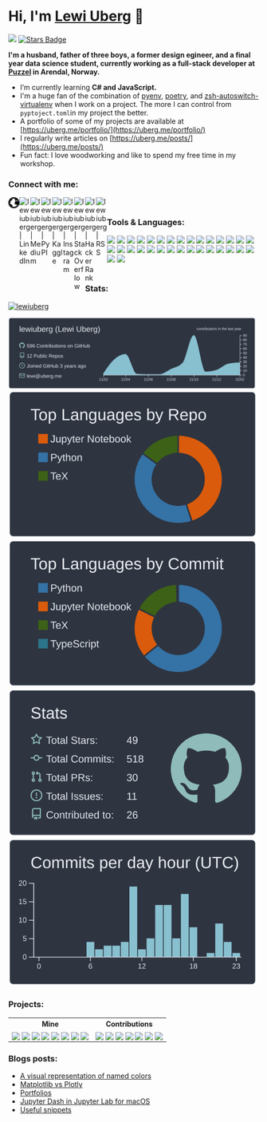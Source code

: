 # Hi, I'm [Lewi Uberg](https://uberg.me) 👋
![](https://visitor-badge.glitch.me/badge?page_id=lewiuberg.lewiuberg)
<a href="https://github.com/lewiuberg/stargazers"><img src="https://img.shields.io/github/stars/lewiuberg" alt="Stars Badge"/></a>

**I'm a husband, father of three boys, a former design egineer, and a final year data science student, currently working as a full-stack developer at [Puzzel](https://puzzel.com) in Arendal, Norway.**

- I’m currently learning **C# and JavaScript.**
- I'm a huge fan of the combination of [pyenv](https://github.com/pyenv/pyenv), [poetry](https://github.com/python-poetry/poetry), and [zsh-autoswitch-virtualenv](https://github.com/MichaelAquilina/zsh-autoswitch-virtualenv) when I work on a project. The more I can control from `pyptoject.toml`in my project the better.
- A portfolio of some of my projects are available at [https://uberg.me/portfolio/](https://uberg.me/portfolio/)
- I regularly write articles on [https://uberg.me/posts/](https://uberg.me/posts/)
- Fun fact: I love woodworking and like to spend my free time in my workshop.

### Connect with me:

[<img align="left" alt="uberg.me" width="22px" src="https://raw.githubusercontent.com/iconic/open-iconic/master/svg/globe.svg" />][website]
[<img align="left" alt="lewiuberg | LinkedIn" width="22px" src="https://cdn.jsdelivr.net/npm/simple-icons@v5/icons/linkedin.svg" />][linkedin]
[<img align="left" alt="lewiuberg | Medium" width="22px" src="https://cdn.jsdelivr.net/npm/simple-icons@v5/icons/medium.svg" />][medium]
[<img align="left" alt="lewiuberg | PyPI" width="22px" src="https://cdn.jsdelivr.net/npm/simple-icons@v5/icons/pypi.svg" />][pypi]
[<img align="left" alt="lewiuberg | Kaggle" width="22px" src="https://cdn.jsdelivr.net/npm/simple-icons@v4/icons/kaggle.svg" />][kaggle]
[<img align="left" alt="lewiuberg | Instagram" width="22px" src="https://cdn.jsdelivr.net/npm/simple-icons@v5/icons/instagram.svg" />][instagram]
[<img align="left" alt="lewiuberg | StackOverflow" width="22px" src="https://cdn.jsdelivr.net/npm/simple-icons@v5/icons/stackoverflow.svg" />][stackoverflow]
[<img align="left" alt="lewiuberg | HackerRank" width="22px" src="https://cdn.jsdelivr.net/npm/simple-icons@v5/icons/hackerrank.svg" />][hackerrank]
[<img align="left" alt="lewiuberg | RSS" width="22px" src="https://cdn.jsdelivr.net/npm/simple-icons@v5/icons/rss.svg" />][rss]
<br />

### Tools & Languages:

![](https://img.shields.io/badge/OS-macOS-informational?style=flat&logo=apple&logoColor=white&color=3572A5)
![](https://img.shields.io/badge/OS-Windows-informational?style=flat&logo=windows&logoColor=white&color=3572A5)
![](https://img.shields.io/badge/IDE-VS_Code-informational?style=flat&logo=visualstudiocode&logoColor=white&color=3572A5)
![](https://img.shields.io/badge/IDE-Jupyter-informational?style=flat&logo=jupyter&logoColor=white&color=3572A5)
![](https://img.shields.io/badge/Code-Python-informational?style=flat&logo=python&logoColor=white&color=3572A5)
![](https://img.shields.io/badge/Code-SQL-informational?style=flat&logo=sql&logoColor=white&color=3572A5)
![](https://img.shields.io/badge/Code-NoSQL-informational?style=flat&logo=nosql&logoColor=white&color=3572A5)
![](https://img.shields.io/badge/Code-Shell-informational?style=flat&logo=shell&logoColor=white&color=3572A5)
![](https://img.shields.io/badge/Tool-Pandas-informational?style=flat&logo=pandas&logoColor=white&color=3572A5)
![](https://img.shields.io/badge/Tool-Sklearn-informational?style=flat&logo=scikit-learn&logoColor=white&color=3572A5)
![](https://img.shields.io/badge/Tool-Kears-informational?style=flat&logo=keras&logoColor=white&color=3572A5)
![](https://img.shields.io/badge/Tool-Matplotlib-informational?style=flat&logo=matplotlib&logoColor=white&color=3572A5)
![](https://img.shields.io/badge/Tool-Seaborn-informational?style=flat&logo=seaborn&logoColor=white&color=3572A5)
![](https://img.shields.io/badge/Tool-Plotly-informational?style=flat&logo=plotly&logoColor=white&color=3572A5)
![](https://img.shields.io/badge/Tool-Dash-informational?style=flat&logo=dash&logoColor=white&color=3572A5)
![](https://img.shields.io/badge/Tool-Flask-informational?style=flat&logo=flask&logoColor=white&color=3572A5)
![](https://img.shields.io/badge/Tool-FastAPI-informational?style=flat&logo=fastapi&logoColor=white&color=3572A5)
![](https://img.shields.io/badge/Tool-Postman-informational?style=flat&logo=postman&logoColor=white&color=3572A5)
![](https://img.shields.io/badge/Tool-Docker-informational?style=flat&logo=docker&logoColor=white&color=3572A5)
![](https://img.shields.io/badge/Tool-Kubernetes-informational?style=flat&logo=kubernetes&logoColor=white&color=3572A5)
![](https://img.shields.io/badge/Tool-SQLite-informational?style=flat&logo=sqlite&logoColor=white&color=3572A5)
![](https://img.shields.io/badge/Tool-MySQL-informational?style=flat&logo=mysql&logoColor=white&color=3572A5)
![](https://img.shields.io/badge/Tool-MongoDB-informational?style=flat&logo=MongoDB&logoColor=white&color=3572A5)
![](https://img.shields.io/badge/Tool-Neo4j-informational?style=flat&logo=neo4j&logoColor=white&color=3572A5)
![](https://img.shields.io/badge/Tool-Cassandra-informational?style=flat&logo=cassandra&logoColor=white&color=3572A5)
![](https://img.shields.io/badge/Tool-Git-informational?style=flat&logo=Git&logoColor=white&color=3572A5)
![](https://img.shields.io/badge/Tool-GitHub-informational?style=flat&logo=github&logoColor=white&color=3572A5)
![](https://img.shields.io/badge/Tool-Zsh-informational?style=flat&logo=zsh&logoColor=white&color=3572A5)
![](https://img.shields.io/badge/Tool-Oh_my_zsh-informational?style=flat&logo=oh_my_sh&logoColor=white&color=3572A5)
![](https://img.shields.io/badge/Tool-Homebrew-informational?style=flat&logo=homebrew&logoColor=white&color=3572A5)
![](https://img.shields.io/badge/Typesetting-LaTeX-informational?style=flat&logo=latex&logoColor=white&color=3572A5)
![](https://img.shields.io/badge/Typesetting-Markdown-informational?style=flat&logo=markdown&logoColor=white&color=3572A5)
<br />
<br />

### Stats:

<p align="left"> <a href="https://github.com/ryo-ma/github-profile-trophy"><img src="https://github-profile-trophy.vercel.app/?username=lewiuberg&theme=nord" alt="lewiuberg" /></a> </p>
<!-- <a href="https://github.com/lewiuberg/lewiuberg">
  <img align="center" src="https://github-readme-stats.vercel.app/api/top-langs/?username=lewiuberg&hide=java,html&layout=compact&title_color=ECEFF4&text_color=DEE2E9&icon_color=90BCBB&bg_color=2E3440" />
</a>
<br>
<a href="https://github.com/lewiuberg/lewiuberg">
  <img align="center" src="https://github-readme-stats.vercel.app/api?username=lewiuberg&show_icons=true&line_height=27&count_private=true&title_color=ECEFF4&text_color=DEE2E9&icon_color=90BCBB&bg_color=2E3440" alt="Lewi's GitHub Stats" />
</a>
<a href="https://github.com/lewiuberg/lewiuberg">
  <img align="center" src="https://github-readme-streak-stats.herokuapp.com/?user=lewiuberg&theme=default" alt="Lewi's GitHub Stats" />
</a> -->

<!-- See: vn7n24fzkq/github-profile-summary-cards -->
[![](https://raw.githubusercontent.com/lewiuberg/lewiuberg/main/profile-summary-card-output/nord_dark/0-profile-details.svg)](https://github.com/vn7n24fzkq/github-profile-summary-cards)
[![](https://raw.githubusercontent.com/lewiuberg/lewiuberg/main/profile-summary-card-output/nord_dark/1-repos-per-language.svg)](https://github.com/vn7n24fzkq/github-profile-summary-cards) [![](https://raw.githubusercontent.com/lewiuberg/lewiuberg/main/profile-summary-card-output/nord_dark/2-most-commit-language.svg)](https://github.com/vn7n24fzkq/github-profile-summary-cards)
[![](https://raw.githubusercontent.com/lewiuberg/lewiuberg/main/profile-summary-card-output/nord_dark/3-stats.svg)](https://github.com/vn7n24fzkq/github-profile-summary-cards) [![](https://raw.githubusercontent.com/lewiuberg/lewiuberg/main/profile-summary-card-output/nord_dark/4-productive-time.svg)](https://github.com/vn7n24fzkq/github-profile-summary-cards)



### Projects:

<table>
<tr>
<th> Mine </th>
<th> Contributions </th>
</tr>
<tr>
<td>

<a href="https://github.com/lewiuberg/tumorclass.info">
  <img align="center" src="https://github-readme-stats.vercel.app/api/pin/?username=lewiuberg&repo=tumorclass.info&title_color=ECEFF4&text_color=DEE2E9&icon_color=90BCBB&bg_color=2E3440" /></a>

<a href="https://github.com/lewiuberg/visual-automata">
  <img align="center" src="https://github-readme-stats.vercel.app/api/pin/?username=lewiuberg&repo=visual-automata&title_color=ECEFF4&text_color=DEE2E9&icon_color=90BCBB&bg_color=2E3440" /></a>

<a href="https://github.com/lewiuberg/nortax">
  <img align="center" src="https://github-readme-stats.vercel.app/api/pin/?username=lewiuberg&repo=nortax&title_color=ECEFF4&text_color=DEE2E9&icon_color=90BCBB&bg_color=2E3440" /></a>

<a href="https://github.com/lewiuberg/confprint">
  <img align="center" src="https://github-readme-stats.vercel.app/api/pin/?username=lewiuberg&repo=confprint&title_color=ECEFF4&text_color=DEE2E9&icon_color=90BCBB&bg_color=2E3440" /></a>

<a href="https://github.com/lewiuberg/imputer-from-scratch">
  <img align="center" src="https://github-readme-stats.vercel.app/api/pin/?username=lewiuberg&repo=imputer-from-scratch&title_color=ECEFF4&text_color=DEE2E9&icon_color=90BCBB&bg_color=2E3440" /></a>

<a href="https://github.com/lewiuberg/Active-Airport">
  <img align="center" src="https://github-readme-stats.vercel.app/api/pin/?username=lewiuberg&repo=Active-Airport&title_color=ECEFF4&text_color=DEE2E9&icon_color=90BCBB&bg_color=2E3440" /></a>

<a href="https://github.com/lewiuberg/MURA">
  <img align="center" src="https://github-readme-stats.vercel.app/api/pin/?username=lewiuberg&repo=MURA&title_color=ECEFF4&text_color=DEE2E9&icon_color=90BCBB&bg_color=2E3440" /></a>

<a href="https://github.com/lewiuberg/Setup">
  <img align="center" src="https://github-readme-stats.vercel.app/api/pin/?username=lewiuberg&repo=Setup&title_color=ECEFF4&text_color=DEE2E9&icon_color=90BCBB&bg_color=2E3440" /></a>

</td>
<td>

<a href="https://github.com/PuzzelSolutions/smsgw-client-python">
  <img align="center" src="https://github-readme-stats.vercel.app/api/pin/?username=PuzzelSolutions&repo=smsgw-client-python&title_color=ECEFF4&text_color=DEE2E9&icon_color=90BCBB&bg_color=2E3440" /></a>
  
<a href="https://github.com/gahjelle/pyconfs">
  <img align="center" src="https://github-readme-stats.vercel.app/api/pin/?username=gahjelle&repo=pyconfs&title_color=ECEFF4&text_color=DEE2E9&icon_color=90BCBB&bg_color=2E3440" /></a>

<a href="https://github.com/vchrombie/peodd">
  <img align="center" src="https://github-readme-stats.vercel.app/api/pin/?username=vchrombie&repo=peodd&title_color=ECEFF4&text_color=DEE2E9&icon_color=90BCBB&bg_color=2E3440" /></a>

<a href="https://github.com/cair/TsetlinMachineBook">
  <img align="center" src="https://github-readme-stats.vercel.app/api/pin/?username=cair&repo=TsetlinMachineBook&title_color=ECEFF4&text_color=DEE2E9&icon_color=90BCBB&bg_color=2E3440" /></a>

<a href="https://github.com/caleb531/automata">
  <img align="center" src="https://github-readme-stats.vercel.app/api/pin/?username=caleb531&repo=automata&title_color=ECEFF4&text_color=DEE2E9&icon_color=90BCBB&bg_color=2E3440" /></a>

<a href="https://github.com/sepandhaghighi/pycm">
  <img align="center" src="https://github-readme-stats.vercel.app/api/pin/?username=sepandhaghighi&repo=pycm&title_color=ECEFF4&text_color=DEE2E9&icon_color=90BCBB&bg_color=2E3440" /></a>

<a href="https://github.com/jupyter-lsp/jupyterlab-lsp">
  <img align="center" src="https://github-readme-stats.vercel.app/api/pin/?username=jupyter-lsp&repo=jupyterlab-lsp&title_color=ECEFF4&text_color=DEE2E9&icon_color=90BCBB&bg_color=2E3440" /></a>

</td>
</tr>
</table>


### Blogs posts:
<!-- BLOG-POST-LIST:START -->
- [A visual representation of named colors](https://uberg.me/A-visual-representation-of-named-color/)
- [Matplotlib vs Plotly](https://uberg.me/matplotlib-vs-plotly/)
- [Portfolios](https://uberg.me/posts/2020-12-04-Portfolios/)
- [Jupyter Dash in Jupyter Lab for macOS](https://uberg.me/posts/2020-12-03-Jupyter-Dash-in-Jupyter-Lab-for-macOS/)
- [Useful snippets](https://uberg.me/posts/2020-12-03-Useful-snippets/)
<!-- BLOG-POST-LIST:END -->


<!-- links to your social media accounts -->
[website]: https://uberg.me
[linkedin]: https://www.linkedin.com/in/lewiuberg/
[medium]: https://lewiuberg.medium.com
[pypi]: https://pypi.org/user/lewiuberg/
[instagram]: https://www.instagram.com/lewiuberg/
[kaggle]: https://www.kaggle.com/lewiuberg
[stackoverflow]: https://stackoverflow.com/users/10685529/lewi-uberg
[hackerrank]: https://www.hackerrank.com/lewiuberg?hr_r=1
[rss]: https://github.com/lewiuberg/lewiuberg/blob/lewiuberg-patch-1/https:/uberg.me/feed.xml

<!-- Resources -->
<!-- Icons: https://simpleicons.org/ -->
<!-- GitHub Stats: https://github.com/anuraghazra/github-readme-stats -->
<!-- Emojis: https://emojipedia.org/emoji/ -->
<!-- HTML Emojis: https://www.fileformat.info/index.htm -->
<!-- Shields: https://shields.io/ -->
<!-- Awesome GitHub Profile README: https://github.com/abhisheknaiidu/awesome-github-profile-readme -->
<!-- Awesome GitHub Profile README: https://github.com/MartinHeinz/MartinHeinz/blob/master/README.md -->
